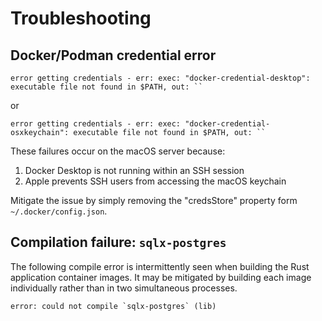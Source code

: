 # Troubleshooting

## Docker/Podman credential error

    error getting credentials - err: exec: "docker-credential-desktop": executable file not found in $PATH, out: ``

or

    error getting credentials - err: exec: "docker-credential-osxkeychain": executable file not found in $PATH, out: ``

These failures occur on the macOS server because:
1. Docker Desktop is not running within an SSH session
2. Apple prevents SSH users from accessing the macOS keychain

Mitigate the issue by simply removing the "credsStore" property form `~/.docker/config.json`.

## Compilation failure: `sqlx-postgres`

The following compile error is intermittently seen when building the Rust application container images. It may be mitigated by building each image individually rather than in two simultaneous processes.

    error: could not compile `sqlx-postgres` (lib)
